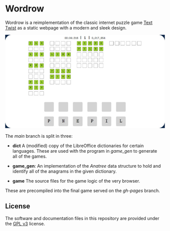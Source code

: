 # Wordrow

Wordrow is a reimplementation of the classic internet puzzle game [Text
Twist](texttwist.info) as a static webpage with a modern and sleek design.

<div align="center">
  <img src="/example.jpg"
       alt="Image of game"
       style="max-width:32rem; width:32rem;" />
</div>

The _main_ branch is split in three:

- **dict**
  A (modified) copy of the LibreOffice dictionaries for certain languages. These
  are used with the program in *game_gen* to generate all of the games.

- **game_gen**:
  An implementation of the *Anatree* data structure to hold and identify all of
  the anagrams in the given dictionary.

- **game**
  The source files for the game logic of the very browser.

These are precompiled into the final game served on the *gh-pages* branch.

## License

The software and documentation files in this repository are provided under the
[GPL v3](/LICENSE.md) license.

